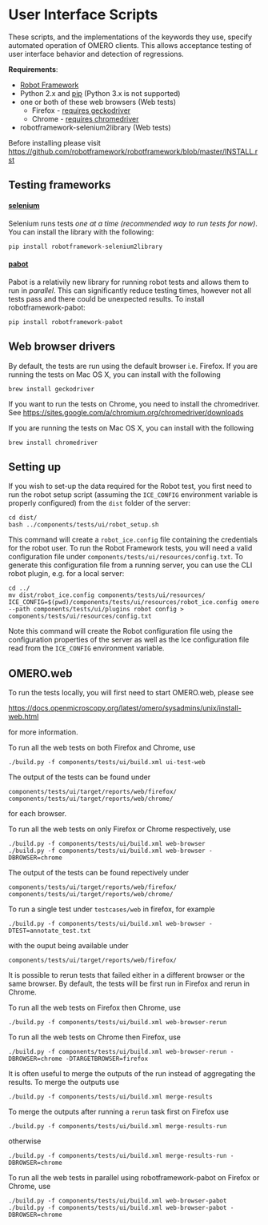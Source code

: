 User Interface Scripts
======================

These scripts, and the implementations of the keywords they use,
specify automated operation of OMERO clients. This allows acceptance
testing of user interface behavior and detection of regressions.

**Requirements**:
 * [Robot Framework](http://robotframework.org)
 * Python 2.x and [pip](https://pip.pypa.io/en/stable/) (Python 3.x is not supported)
 * one or both of these web browsers (Web tests)
    + Firefox - [requires geckodriver](#web-browser-drivers)
    + Chrome - [requires chromedriver](#web-browser-drivers)
 * robotframework-selenium2library (Web tests)

Before installing please visit
https://github.com/robotframework/robotframework/blob/master/INSTALL.rst

Testing frameworks
------------------

#### [selenium](http://github.com/rtomac/robotframework-selenium2library)

Selenium runs tests _one at a time (recommended way to run tests for now)_.
You can install the library with the following:

```
pip install robotframework-selenium2library
```

#### [pabot](https://github.com/mkorpela/pabot/)

Pabot is a relativily new library for running robot tests and allows them to run in _parallel_.
This can significantly reduce testing times, however not all tests pass and there could be
unexpected results. To install robotframework-pabot:

``` 
pip install robotframework-pabot
```

Web browser drivers
-------------------

By default, the tests are run using the default browser i.e. Firefox.
If you are running the tests on Mac OS X, you can install with the following

```
brew install geckodriver
```

If you want to run the tests on Chrome, you need to install the chromedriver.
See https://sites.google.com/a/chromium.org/chromedriver/downloads

If you are running the tests on Mac OS X, you can install with the following

```
brew install chromedriver
```

Setting up
----------

If you wish to set-up the data required for the Robot test, you first need to
run the robot setup script (assuming the `ICE_CONFIG` environment variable is
properly configured) from the `dist` folder of the server:

```
cd dist/
bash ../components/tests/ui/robot_setup.sh
```

This command will create a `robot_ice.config` file containing the credentials
for the robot user. To run the Robot Framework tests, you will need a valid
configuration file under ``components/tests/ui/resources/config.txt``. To
generate this configuration file from a running server, you can use the CLI
robot plugin, e.g. for a  local server:

```
cd ../
mv dist/robot_ice.config components/tests/ui/resources/
ICE_CONFIG=$(pwd)/components/tests/ui/resources/robot_ice.config omero --path components/tests/ui/plugins robot config > components/tests/ui/resources/config.txt
```

Note this command will create the Robot configuration file using the
configuration properties of the server as well as the Ice configuration file
read from the `ICE_CONFIG` environment variable.


OMERO.web
---------

To run the tests locally, you will first need to start OMERO.web, please see

https://docs.openmicroscopy.org/latest/omero/sysadmins/unix/install-web.html

for more information.

To run all the web tests on both Firefox and Chrome, use

```
./build.py -f components/tests/ui/build.xml ui-test-web
```

The output of the tests can be found under

```
components/tests/ui/target/reports/web/firefox/
components/tests/ui/target/reports/web/chrome/
```

for each browser.

To run all the web tests on only Firefox or Chrome respectively, use

```
./build.py -f components/tests/ui/build.xml web-browser
./build.py -f components/tests/ui/build.xml web-browser -DBROWSER=chrome
```

The output of the tests can be found repectively under

```
components/tests/ui/target/reports/web/firefox/
components/tests/ui/target/reports/web/chrome/
```

To run a single test under `testcases/web` in firefox, for example

```
./build.py -f components/tests/ui/build.xml web-browser -DTEST=annotate_test.txt
```

with the ouput being available under

```
components/tests/ui/target/reports/web/firefox/
```

It is possible to rerun tests that failed either in a different browser or the same browser.
By default, the tests will be first run in Firefox and rerun in Chrome.

To run all the web tests on Firefox then Chrome, use

```
./build.py -f components/tests/ui/build.xml web-browser-rerun
```

To run all the web tests on Chrome then Firefox, use

```
./build.py -f components/tests/ui/build.xml web-browser-rerun -DBROWSER=chrome -DTARGETBROWSER=firefox
```

It is often useful to merge the outputs of the run instead of aggregating the results.
To merge the outputs use

```
./build.py -f components/tests/ui/build.xml merge-results
```

To merge the outputs after running a `rerun` task first on Firefox use

```
./build.py -f components/tests/ui/build.xml merge-results-run
```

otherwise

```
./build.py -f components/tests/ui/build.xml merge-results-run -DBROWSER=chrome
```

To run all the web tests in parallel using robotframework-pabot on Firefox or Chrome, use

```
./build.py -f components/tests/ui/build.xml web-browser-pabot
./build.py -f components/tests/ui/build.xml web-browser-pabot -DBROWSER=chrome
```
